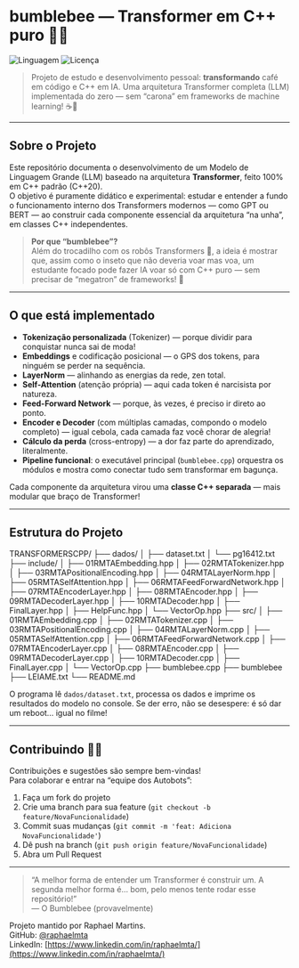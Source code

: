 # bumblebee — Transformer em C++ puro 🤖🐝

![Linguagem](https://img.shields.io/badge/Linguagem-C++20-blue.svg)
![Licença](https://img.shields.io/badge/Licença-MIT-green.svg)

> Projeto de estudo e desenvolvimento pessoal: **transformando** café em código e C++ em IA. Uma arquitetura Transformer completa (LLM) implementada do zero — sem “carona” em frameworks de machine learning! ☕🚀

---

## Sobre o Projeto

Este repositório documenta o desenvolvimento de um Modelo de Linguagem Grande (LLM) baseado na arquitetura **Transformer**, feito 100% em C++ padrão (C++20).  
O objetivo é puramente didático e experimental: estudar e entender a fundo o funcionamento interno dos Transformers modernos — como GPT ou BERT — ao construir cada componente essencial da arquitetura “na unha”, em classes C++ independentes.

> **Por que “bumblebee”?**  
> Além do trocadilho com os robôs Transformers 🦾, a ideia é mostrar que, assim como o inseto que não deveria voar mas voa, um estudante focado pode fazer IA voar só com C++ puro — sem precisar de “megatron” de frameworks! 🐝

---

## O que está implementado

- **Tokenização personalizada** (Tokenizer) — porque dividir para conquistar nunca sai de moda!
- **Embeddings** e codificação posicional — o GPS dos tokens, para ninguém se perder na sequência.
- **LayerNorm** — alinhando as energias da rede, zen total.
- **Self-Attention** (atenção própria) — aqui cada token é narcisista por natureza.
- **Feed-Forward Network** — porque, às vezes, é preciso ir direto ao ponto.
- **Encoder e Decoder** (com múltiplas camadas, compondo o modelo completo) — igual cebola, cada camada faz você chorar de alegria!
- **Cálculo da perda** (cross-entropy) — a dor faz parte do aprendizado, literalmente.
- **Pipeline funcional**: o executável principal (`bumblebee.cpp`) orquestra os módulos e mostra como conectar tudo sem transformar em bagunça.

Cada componente da arquitetura virou uma **classe C++ separada** — mais modular que braço de Transformer!

---

## Estrutura do Projeto

TRANSFORMERSCPP/
├── dados/
│ ├── dataset.txt
│ └── pg16412.txt
├── include/
│ ├── 01RMTAEmbedding.hpp
│ ├── 02RMTATokenizer.hpp
│ ├── 03RMTAPositionalEncoding.hpp
│ ├── 04RMTALayerNorm.hpp
│ ├── 05RMTASelfAttention.hpp
│ ├── 06RMTAFeedForwardNetwork.hpp
│ ├── 07RMTAEncoderLayer.hpp
│ ├── 08RMTAEncoder.hpp
│ ├── 09RMTADecoderLayer.hpp
│ ├── 10RMTADecoder.hpp
│ ├── FinalLayer.hpp
│ ├── HelpFunc.hpp
│ └── VectorOp.hpp
├── src/
│ ├── 01RMTAEmbedding.cpp
│ ├── 02RMTATokenizer.cpp
│ ├── 03RMTAPositionalEncoding.cpp
│ ├── 04RMTALayerNorm.cpp
│ ├── 05RMTASelfAttention.cpp
│ ├── 06RMTAFeedForwardNetwork.cpp
│ ├── 07RMTAEncoderLayer.cpp
│ ├── 08RMTAEncoder.cpp
│ ├── 09RMTADecoderLayer.cpp
│ ├── 10RMTADecoder.cpp
│ ├── FinalLayer.cpp
│ └── VectorOp.cpp
├── bumblebee.cpp
├── bumblebee
├── LEIAME.txt
└── README.md



O programa lê `dados/dataset.txt`, processa os dados e imprime os resultados do modelo no console. Se der erro, não se desespere: é só dar um reboot… igual no filme!

---

## Contribuindo 🚗💨

Contribuições e sugestões são sempre bem-vindas!  
Para colaborar e entrar na “equipe dos Autobots”:

1. Faça um fork do projeto
2. Crie uma branch para sua feature (`git checkout -b feature/NovaFuncionalidade`)
3. Commit suas mudanças (`git commit -m 'feat: Adiciona NovaFuncionalidade'`)
4. Dê push na branch (`git push origin feature/NovaFuncionalidade`)
5. Abra um Pull Request




---

> “A melhor forma de entender um Transformer é construir um. A segunda melhor forma é… bom, pelo menos tente rodar esse repositório!”  
> — O Bumblebee (provavelmente)

Projeto mantido por Raphael Martins.  
GitHub: [@raphaelmta](https://github.com/raphaelmta)  
LinkedIn: [https://www.linkedin.com/in/raphaelmta/](https://www.linkedin.com/in/raphaelmta/)